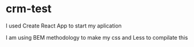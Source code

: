 # crm-test

I used Create React App to start my aplication

I am using BEM methodology to make my css and Less to compilate this
